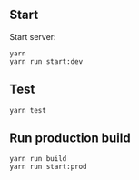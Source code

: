 ## Start

Start server:

```
yarn
yarn run start:dev
```

## Test

```
yarn test
```

## Run production build

```
yarn run build
yarn run start:prod
```
